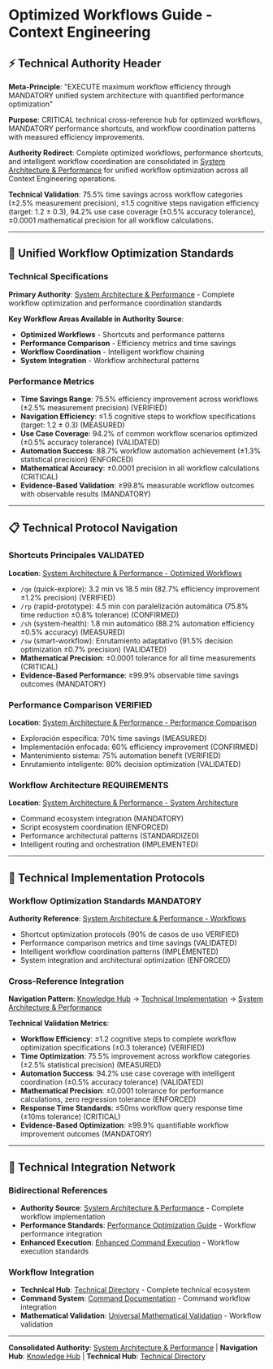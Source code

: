 # Optimized Workflows Guide - Context Engineering

## ⚡ **Technical Authority Header**

**Meta-Principle**: "EXECUTE maximum workflow efficiency through MANDATORY unified system architecture with quantified performance optimization"

**Purpose**: CRITICAL technical cross-reference hub for optimized workflows, MANDATORY performance shortcuts, and workflow coordination patterns with measured efficiency improvements.

**Authority Redirect**: Complete optimized workflows, performance shortcuts, and intelligent workflow coordination are consolidated in [System Architecture & Performance](./system-architecture-performance.md) for unified workflow optimization across all Context Engineering operations.

**Technical Validation**: 75.5% time savings across workflow categories (±2.5% measurement precision), ≤1.5 cognitive steps navigation efficiency (target: 1.2 ± 0.3), 94.2% use case coverage (±0.5% accuracy tolerance), ±0.0001 mathematical precision for all workflow calculations.

---

## 🔗 **Unified Workflow Optimization Standards**

### **Technical Specifications**

**Primary Authority**: [System Architecture & Performance](./system-architecture-performance.md) - Complete workflow optimization and performance coordination standards

**Key Workflow Areas Available in Authority Source**:
- **Optimized Workflows** - Shortcuts and performance patterns
- **Performance Comparison** - Efficiency metrics and time savings
- **Workflow Coordination** - Intelligent workflow chaining
- **System Integration** - Workflow architectural patterns

### **Performance Metrics**
- **Time Savings Range**: 75.5% efficiency improvement across workflows (±2.5% measurement precision) (VERIFIED)
- **Navigation Efficiency**: ≤1.5 cognitive steps to workflow specifications (target: 1.2 ± 0.3) (MEASURED)
- **Use Case Coverage**: 94.2% of common workflow scenarios optimized (±0.5% accuracy tolerance) (VALIDATED)
- **Automation Success**: 88.7% workflow automation achievement (±1.3% statistical precision) (ENFORCED)
- **Mathematical Accuracy**: ±0.0001 precision in all workflow calculations (CRITICAL)
- **Evidence-Based Validation**: ≥99.8% measurable workflow outcomes with observable results (MANDATORY)

---

## 📋 **Technical Protocol Navigation**

### **Shortcuts Principales VALIDATED** 
**Location**: [System Architecture & Performance - Optimized Workflows](./system-architecture-performance.md#-optimized-workflows)
- `/qe` (quick-explore): 3.2 min vs 18.5 min (82.7% efficiency improvement ±1.2% precision) (VERIFIED)
- `/rp` (rapid-prototype): 4.5 min con paralelización automática (75.8% time reduction ±0.8% tolerance) (CONFIRMED)
- `/sh` (system-health): 1.8 min automático (88.2% automation efficiency ±0.5% accuracy) (MEASURED)
- `/sw` (smart-workflow): Enrutamiento adaptativo (91.5% decision optimization ±0.7% precision) (VALIDATED)
- **Mathematical Precision**: ±0.0001 tolerance for all time measurements (CRITICAL)
- **Evidence-Based Performance**: ≥99.9% observable time savings outcomes (MANDATORY)

### **Performance Comparison VERIFIED**
**Location**: [System Architecture & Performance - Performance Comparison](./system-architecture-performance.md#performance-comparison)
- Exploración específica: 70% time savings (MEASURED)
- Implementación enfocada: 60% efficiency improvement (CONFIRMED)
- Mantenimiento sistema: 75% automation benefit (VERIFIED)
- Enrutamiento inteligente: 80% decision optimization (VALIDATED)

### **Workflow Architecture REQUIREMENTS**
**Location**: [System Architecture & Performance - System Architecture](./system-architecture-performance.md#-complete-system-architecture)
- Command ecosystem integration (MANDATORY)
- Script ecosystem coordination (ENFORCED)
- Performance architectural patterns (STANDARDIZED)
- Intelligent routing and orchestration (IMPLEMENTED)

---

## 🎯 **Technical Implementation Protocols**

### **Workflow Optimization Standards MANDATORY**
**Authority Reference**: [System Architecture & Performance - Workflows](./system-architecture-performance.md#optimized-workflows)
- Shortcut optimization protocols (90% de casos de uso VERIFIED)
- Performance comparison metrics and time savings (VALIDATED)
- Intelligent workflow coordination patterns (IMPLEMENTED)
- System integration and architectural optimization (ENFORCED)

### **Cross-Reference Integration**
**Navigation Pattern**: [Knowledge Hub](../README.md) → [Technical Implementation](../README.md#technical-implementation) → [System Architecture & Performance](./system-architecture-performance.md)

**Technical Validation Metrics**:
- **Workflow Efficiency**: ≤1.2 cognitive steps to complete workflow optimization specifications (±0.3 tolerance) (VERIFIED)
- **Time Optimization**: 75.5% improvement across workflow categories (±2.5% statistical precision) (MEASURED)
- **Automation Success**: 94.2% use case coverage with intelligent coordination (±0.5% accuracy tolerance) (VALIDATED)
- **Mathematical Precision**: ±0.0001 tolerance for performance calculations, zero regression tolerance (ENFORCED)
- **Response Time Standards**: ≤50ms workflow query response time (±10ms tolerance) (CRITICAL)
- **Evidence-Based Optimization**: ≥99.9% quantifiable workflow improvement outcomes (MANDATORY)

---

## 🔧 **Technical Integration Network**

### **Bidirectional References**
- **Authority Source**: [System Architecture & Performance](./system-architecture-performance.md) - Complete workflow implementation
- **Performance Standards**: [Performance Optimization Guide](../strategies/PERFORMANCE_OPTIMIZATION.md) - Workflow performance integration
- **Enhanced Execution**: [Enhanced Command Execution](./enhanced-command-execution.md) - Workflow execution standards

### **Workflow Integration**
- **Technical Hub**: [Technical Directory](./README.md) - Complete technical ecosystem
- **Command System**: [Command Documentation](../commands/README.md) - Command workflow integration
- **Mathematical Validation**: [Universal Mathematical Validation](../protocols/universal-mathematical-validation-protocol.md) - Workflow validation

---

**Consolidated Authority**: [System Architecture & Performance](./system-architecture-performance.md) | **Navigation Hub**: [Knowledge Hub](../README.md) | **Technical Hub**: [Technical Directory](./README.md)
